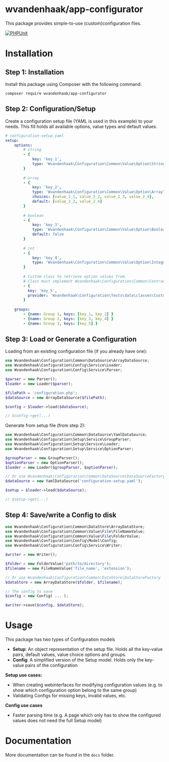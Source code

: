 wvandenhaak/app-configurator
============================

This package provides simple-to-use (custom)configuration files.

[![PHPUnit](https://github.com/wvandenhaak/app-configurator/workflows/PHPUnit/badge.svg)](https://github.com/wvandenhaak/app-configurator/actions)

Installation
============

## Step 1: Installation
Install this package using Composer with the following command:

```
composer require wvandenhaak/app-configurator
```

## Step 2: Configuration/Setup
Create a configuration setup file (YAML is used in this example) to your needs. 
This fill holds all available options, value types and default values.

```yaml
# configuration-setup.yaml
setup:
    options: 
        # string
        - {
            key: 'key_1',
            type: 'Wvandenhaak\Configuration\Common\Value\Option\StringType',
        }
    
        # array
        - {
            key: 'key_2',
            type: 'Wvandenhaak\Configuration\Common\Value\Option\ArrayType',
            choices: [value_2_1, value_2_2, value_2_3, value_2_4],
            default: [value_2_2, value_2_4]
        }
    
        # boolean
        - {
            key: 'key_3',
            type: 'Wvandenhaak\Configuration\Common\Value\Option\BooleanType',
            default: false
        }
    
        # int
        - {
            key: 'key_4',
            type: 'Wvandenhaak\Configuration\Common\Value\Option\IntegerType',
        }
    
        # Custom class to retrieve option values from.
        # Class must implement Wvandenhaak\Configuration\Common\Contract\OptionProviderInterface 
        - {
          key: 'key_5',
          provider: 'Wvandenhaak\Configuration\Tests\data\classes\CustomOptionProvider'
        }
    
    groups:
        - {name: Group 1, keys: [key_1, key_2] }
        - {name: Group 2, keys: [key_3, key_4] }
        - {name: Group 3, keys: [key_5] }
```

## Step 3: Load or Generate a Configuration
Loading from an existing configuration file (if you already have one):
```php
use Wvandenhaak\Configuration\Common\DataSource\ArrayDataSource;
use Wvandenhaak\Configuration\Config\Service\Loader;
use Wvandenhaak\Configuration\Config\Service\Parser;

$parser = new Parser();
$loader = new Loader($parser);

$filePath = 'configuration.php';
$dataSource = new ArrayDataSource($filePath);

$config = $loader->load($dataSource);

// $config->get(...)
```

Generate from setup file (from step 2):
```php
use Wvandenhaak\Configuration\Common\DataSource\YamlDataSource;
use Wvandenhaak\Configuration\Setup\Service\GroupParser;
use Wvandenhaak\Configuration\Setup\Service\Loader;
use Wvandenhaak\Configuration\Setup\Service\OptionParser;

$groupParser = new GroupParser();
$optionParser = new OptionParser();
$loader = new Loader($groupParser, $optionParser);

// Or use Wvandenhaak\Configuration\Common\DataSource\DataSourceFactory
$dataSource = new YamlDataSource('configuration-setup.yaml');

$setup = $loader->load($dataSource);

// $setup->get(...)
```

## Step 4: Save/write a Config to disk
```php
use Wvandenhaak\Configuration\Common\DataStore\ArrayDataStore;
use Wvandenhaak\Configuration\Common\Value\File\FileNameValue;
use Wvandenhaak\Configuration\Common\Value\File\FolderValue;
use Wvandenhaak\Configuration\Config\Model\Config;
use Wvandenhaak\Configuration\Config\Service\Writer;

$writer = new Writer();

$folder = new FolderValue('path/to/directory');
$filename = new FileNameValue('file_name', 'extension');

// Or use Wvandenhaak\Configuration\Common\DataStore\DataStoreFactory
$dataStore = new ArrayDataStore($folder, $filename);

// The config to save
$config = new Config( ... ); 

$writer->save($config, $dataStore);
```

Usage
=====
This package has two types of Configuration models
- **Setup**: An object representation of the setup file. Holds all the key-value pairs, default values, value choice options and groups.
- **Config**: A simplified version of the Setup model. Holds only the key-value pairs of the configuration

**Setup use cases:**
- When creating webinterfaces for modifying configuration values (e.g. to show which configuration option belong to the same group)
- Validating Configs for missing keys, invalid values, etc.

**Config use cases**
- Faster parsing time (e.g. A page which only has to show the configured values does not need the full Setup model)

Documentation
=============

More documentation can be found in the ```docs``` folder.